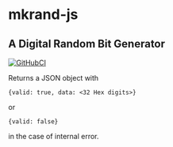 # mkrand-js
## A Digital Random Bit Generator

[![GitHubCI](https://github.com/unozerocode/mkrand-js/workflows/Node%20CI/badge.svg)](https://github.com/unozerocode/mkrand-js/actions?query=workflow%3A%22Node+CI%22)

Returns a JSON object with 

    {valid: true, data: <32 Hex digits>}

or

    {valid: false}

in the case of internal error.